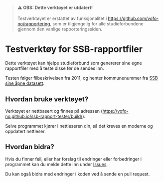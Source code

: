 > #### ⚠️ OBS: Dette verktøyet er utdatert!
> Testverktøyet er erstattet av funksjonalitet i https://github.com/vofo-no/rapportering, som er tilgjengelig for alle studieforbundene gjennom den vanlige rapporteringssiden.

# Testverktøy for SSB-rapportfiler
Dette verktøyet kan hjelpe studieforbund som genererer sine egne rapportfiler
med å teste disse før de sendes inn.

Testen følger filbeskrivelsen fra 2011, og henter kommunenummer fra
[SSB sine åpne datasett](http://www.ssb.no/omssb/tjenester-og-verktoy/api).

## Hvordan bruke verktøyet?
Verktøyet er nettbasert og finnes på adressen
(https://vofo-no.github.io/ssb-rapport-tester/build/).

Selve programmet kjører i nettleseren din, så det kreves en moderne og oppdatert
nettleser.

## Hvordan bidra?
Hvis du finner feil, eller har forslag til endringer eller forbedringer i
programmet kan du melde dette inn under
[Issues](https://github.com/vofo-no/ssb-rapport-tester/issues).

Du kan også bidra med endringer i koden ved å sende en pull request.
